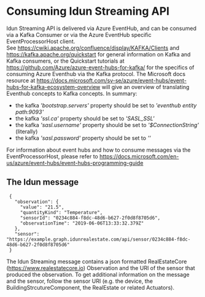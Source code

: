 # Consuming Idun Streaming API
Idun Streaming API is delivered via Azure EventHub, and can be consumed via a Kafka Consumer or via the Azure EventHub specific EventProcessorHost client.  
See https://cwiki.apache.org/confluence/display/KAFKA/Clients and https://kafka.apache.org/quickstart for general information on Kafka and Kafka consumers, or the Quickstart tutorials at https://github.com/Azure/azure-event-hubs-for-kafka/ for the specifics of consuming Azure Eventhub via the Kafka protocol. The Microsoft docs resource at https://docs.microsoft.com/sv-se/azure/event-hubs/event-hubs-for-kafka-ecosystem-overview will give an overview of translating Eventhub concepts to Kafka concepts.
In summary:
* the kafka _'bootstrap.servers'_ property should be set to _'eventhub entity path:9093'_  
* the kafka _'ssl.ca'_ property should be set to _'SASL_SSL'_  
* the kafka _'sasl.username'_ property should be set to _'$ConnectionString'_ (literally)  
* the kafka _'sasl.password'_ property should be set to _'<the connection string>'_  

For information about event hubs and how to consume messages via the EventProcessorHost, please refer to https://docs.microsoft.com/en-us/azure/event-hubs/event-hubs-programming-guide

 ## The Idun message

     {
       "observation": {
         "value": "21.5",
         "quantityKind": "Temperature",
         "sensorId": "0234c884-f8dc-48d6-b627-2f0d8f8705d6",
         "observationTime": "2019-06-06T13:33:32.379Z"
       },
       "sensor": "https://example.graph.idunrealestate.com/api/sensor/0234c884-f8dc-48d6-b627-2f0d8f8705d6"
     }

 The Idun Streaming message contains a json formatted RealEstateCore (https://www.realestatecore.io) Observation and the URI of the sensor that produced the observation. To get additional information on the message and the sensor, follow the sensor URI (e.g. the device, the BuildingStrcutureComponent, the RealEstate or related Actuators).
